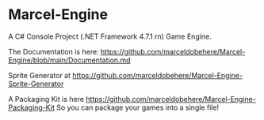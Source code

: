 # Marcel-Engine
A C# Console Project (.NET Framework 4.7.1 rn) Game Engine.

The Documentation is here: https://github.com/marceldobehere/Marcel-Engine/blob/main/Documentation.md


Sprite Generator at https://github.com/marceldobehere/Marcel-Engine-Sprite-Generator

A Packaging Kit is here https://github.com/marceldobehere/Marcel-Engine-Packaging-Kit So you can package your games into a single file!
